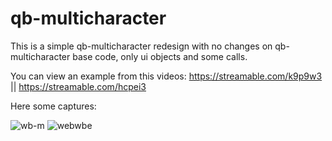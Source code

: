 # qb-multicharacter
This is a simple qb-multicharacter redesign with no changes on qb-multicharacter base code, only ui objects and some calls.

You can view an example from this videos: https://streamable.com/k9p9w3 || https://streamable.com/hcpei3

Here some captures: 

![wb-m](https://github.com/user-attachments/assets/b5fe74bb-2521-4dda-88dd-a22905f735e2)
![webwbe](https://github.com/user-attachments/assets/9a0ee33b-772b-466b-b892-12e5ddc91d3f)
